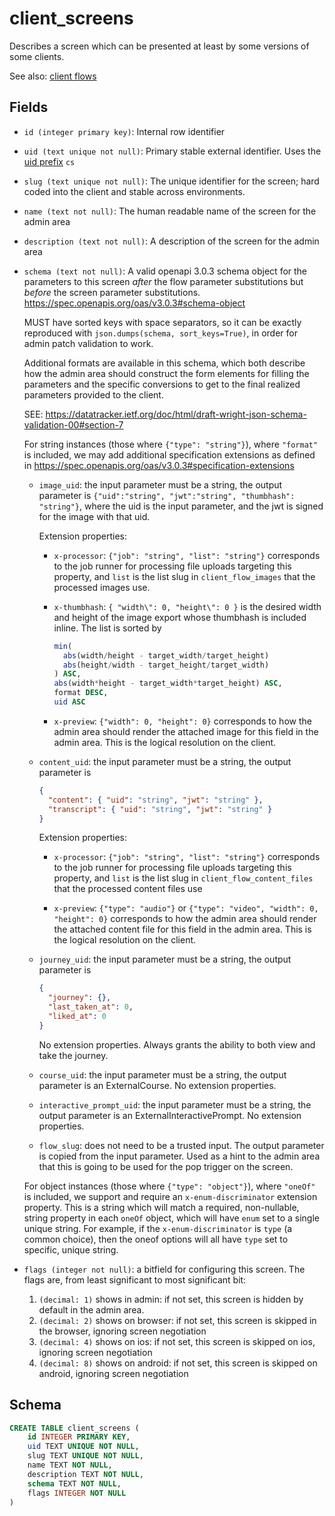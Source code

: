 # client_screens

Describes a screen which can be presented at least by some versions of
some clients.

See also: [client flows](../concepts/client_flows/README.md)

## Fields

- `id (integer primary key)`: Internal row identifier
- `uid (text unique not null)`: Primary stable external identifier. Uses the
  [uid prefix](../uid_prefixes.md) `cs`
- `slug (text unique not null)`: The unique identifier for the screen; hard
  coded into the client and stable across environments.
- `name (text not null)`: The human readable name of the screen for the admin
  area
- `description (text not null)`: A description of the screen for the admin area
- `schema (text not null)`: A valid openapi 3.0.3 schema object for the parameters
  to this screen _after_ the flow parameter substitutions but _before_ the screen
  parameter substitutions. https://spec.openapis.org/oas/v3.0.3#schema-object

  MUST have sorted keys with space separators, so it can be exactly reproduced
  with `json.dumps(schema, sort_keys=True)`, in order for admin patch validation to
  work.

  Additional formats are available in this schema, which both describe how the
  admin area should construct the form elements for filling the parameters and
  the specific conversions to get to the final realized parameters provided to
  the client.

  SEE: https://datatracker.ietf.org/doc/html/draft-wright-json-schema-validation-00#section-7

  For string instances (those where `{"type": "string"}`), where `"format"` is included,
  we may add additional specification extensions as defined in
  https://spec.openapis.org/oas/v3.0.3#specification-extensions

  - `image_uid`: the input parameter must be a string, the output parameter is
    `{"uid":"string", "jwt":"string", "thumbhash": "string"}`, where the uid is
    the input parameter, and the jwt is signed for the image with that uid.

    Extension properties:

    - `x-processor`: `{"job": "string", "list": "string"}` corresponds to the job runner
      for processing file uploads targeting this property, and `list` is the list slug
      in `client_flow_images` that the processed images use.
    - `x-thumbhash`: `{ "width\": 0, "height\": 0 }` is the desired width and height
      of the image export whose thumbhash is included inline. The list is sorted by

      ```sql
      min(
        abs(width/height - target_width/target_height)
        abs(height/width - target_height/target_width)
      ) ASC,
      abs(width*height - target_width*target_height) ASC,
      format DESC,
      uid ASC
      ```

    - `x-preview`: `{"width": 0, "height": 0}` corresponds to how the admin area
      should render the attached image for this field in the admin area. This is
      the logical resolution on the client.

  - `content_uid`: the input parameter must be a string, the output parameter is

    ```json
    {
      "content": { "uid": "string", "jwt": "string" },
      "transcript": { "uid": "string", "jwt": "string" }
    }
    ```

    Extension properties:

    - `x-processor`: `{"job": "string", "list": "string"}` corresponds to the job runner
      for processing file uploads targeting this property, and `list` is the list slug
      in `client_flow_content_files` that the processed content files use

    - `x-preview`: `{"type": "audio"}` or `{"type": "video", "width": 0, "height": 0}`
      corresponds to how the admin area should render the attached content file for this
      field in the admin area. This is the logical resolution on the client.

  - `journey_uid`: the input parameter must be a string, the output parameter is

    ```json
    {
      "journey": {},
      "last_taken_at": 0,
      "liked_at": 0
    }
    ```

    No extension properties. Always grants the ability to both view and take the journey.

  - `course_uid`: the input parameter must be a string, the output parameter is an
    ExternalCourse. No extension properties.

  - `interactive_prompt_uid`: the input parameter must be a string, the output parameter
    is an ExternalInteractivePrompt. No extension properties.

  - `flow_slug`: does not need to be a trusted input. The output parameter is copied
    from the input parameter. Used as a hint to the admin area that this is going to be
    used for the pop trigger on the screen.

  For object instances (those where `{"type": "object"}`), where `"oneOf"` is included,
  we support and require an `x-enum-discriminator` extension property. This is a string
  which will match a required, non-nullable, string property in each `oneOf` object, which
  will have `enum` set to a single unique string. For example, if the `x-enum-discriminator`
  is `type` (a common choice), then the oneof options will all have `type` set to specific,
  unique string.

- `flags (integer not null)`: a bitfield for configuring this screen. The flags are,
  from least significant to most significant bit:

  1. `(decimal: 1)` shows in admin: if not set, this screen is hidden by default
     in the admin area.
  2. `(decimal: 2)` shows on browser: if not set, this screen is skipped in the
     browser, ignoring screen negotiation
  3. `(decimal: 4)` shows on ios: if not set, this screen is skipped on ios,
     ignoring screen negotiation
  4. `(decimal: 8)` shows on android: if not set, this screen is skipped on
     android, ignoring screen negotiation

## Schema

```sql
CREATE TABLE client_screens (
    id INTEGER PRIMARY KEY,
    uid TEXT UNIQUE NOT NULL,
    slug TEXT UNIQUE NOT NULL,
    name TEXT NOT NULL,
    description TEXT NOT NULL,
    schema TEXT NOT NULL,
    flags INTEGER NOT NULL
)
```
